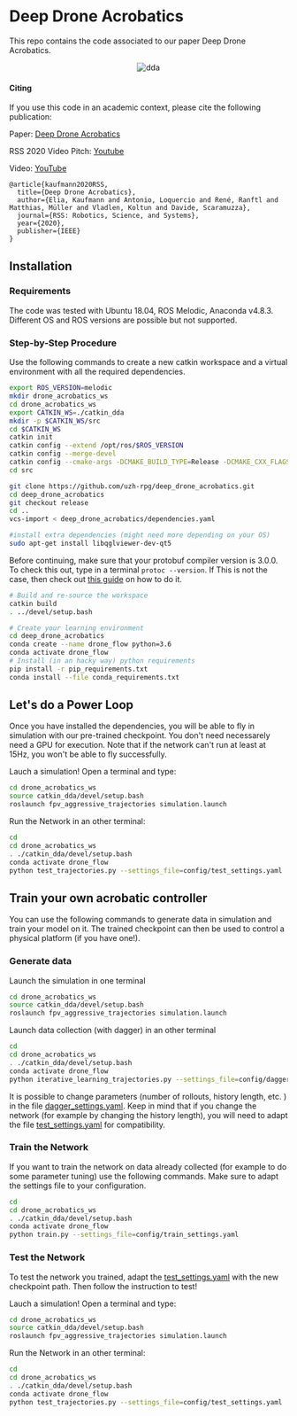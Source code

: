 # Deep Drone Acrobatics

This repo contains the code associated to our paper Deep Drone Acrobatics. 

<p align="center">
  <img src="./img/fma_powerloop.gif" alt="dda">
</p>


#### Citing

If you use this code in an academic context, please cite the following publication:

Paper: [Deep Drone Acrobatics](http://rpg.ifi.uzh.ch/docs/RSS20_Kaufmann.pdf)

RSS 2020 Video Pitch: [Youtube](https://youtu.be/r4zzdFw87CY)

Video: [YouTube](https://youtu.be/2N_wKXQ6MXA)

```
@article{kaufmann2020RSS,
  title={Deep Drone Acrobatics},
  author={Elia, Kaufmann and Antonio, Loquercio and René, Ranftl and Matthias, Müller and Vladlen, Koltun and Davide, Scaramuzza},
  journal={RSS: Robotics, Science, and Systems},
  year={2020},
  publisher={IEEE}
}
```

## Installation

### Requirements

The code was tested with Ubuntu 18.04, ROS Melodic, Anaconda v4.8.3.
Different OS and ROS versions are possible but not supported.


### Step-by-Step Procedure

Use the following commands to create a new catkin workspace and a virtual environment with all the required dependencies.

```bash
export ROS_VERSION=melodic
mkdir drone_acrobatics_ws
cd drone_acrobatics_ws
export CATKIN_WS=./catkin_dda
mkdir -p $CATKIN_WS/src
cd $CATKIN_WS
catkin init
catkin config --extend /opt/ros/$ROS_VERSION
catkin config --merge-devel
catkin config --cmake-args -DCMAKE_BUILD_TYPE=Release -DCMAKE_CXX_FLAGS=-fdiagnostics-color
cd src

git clone https://github.com/uzh-rpg/deep_drone_acrobatics.git
cd deep_drone_acrobatics
git checkout release
cd ..
vcs-import < deep_drone_acrobatics/dependencies.yaml

#install extra dependencies (might need more depending on your OS)
sudo apt-get install libqglviewer-dev-qt5
```

Before continuing, make sure that your protobuf compiler version is 3.0.0.
To check this out, type in a terminal ``protoc --version``.
If This is not the case, then check out [this guide](https://github.com/linux-on-ibm-z/docs/wiki/Building-ProtoBuf-3.0.0) on how to do it.



```bash
# Build and re-source the workspace
catkin build
. ../devel/setup.bash

# Create your learning environment
cd deep_drone_acrobatics
conda create --name drone_flow python=3.6
conda activate drone_flow
# Install (in an hacky way) python requirements
pip install -r pip_requirements.txt
conda install --file conda_requirements.txt

```


## Let's do a Power Loop

Once you have installed the dependencies, you will be able to fly in simulation with our pre-trained checkpoint. You don't need necessarely need a GPU for execution. Note that if the network can't run at least at 15Hz, you won't be able to fly successfully.

Lauch a simulation! Open a terminal and type:
```bash
cd drone_acrobatics_ws
source catkin_dda/devel/setup.bash
roslaunch fpv_aggressive_trajectories simulation.launch
```

Run the Network in an other terminal:
```bash
cd
cd drone_acrobatics_ws
. ./catkin_dda/devel/setup.bash
conda activate drone_flow
python test_trajectories.py --settings_file=config/test_settings.yaml

```

## Train your own acrobatic controller

You can use the following commands to generate data in simulation and train your model on it. The trained checkpoint can then be used to control a physical platform (if you have one!).

### Generate data

Launch the simulation in one terminal
```bash
cd drone_acrobatics_ws
source catkin_dda/devel/setup.bash
roslaunch fpv_aggressive_trajectories simulation.launch
```

Launch data collection (with dagger) in an other terminal
```bash
cd
cd drone_acrobatics_ws
. ./catkin_dda/devel/setup.bash
conda activate drone_flow
python iterative_learning_trajectories.py --settings_file=config/dagger_settings.yaml
```

It is possible to change parameters (number of rollouts, history length, etc. ) in the file [dagger\_settings.yaml](./controller_learning/config/dagger_settings.yaml). Keep in mind that if you change the network (for example by changing the history length), you will need to adapt the file [test_settings.yaml](./controller_learning/config/test_settings.yaml) for compatibility.


### Train the Network

If you want to train the network on data already collected (for example to do some parameter tuning) use the following commands.
Make sure to adapt the settings file to your configuration.

```bash
cd
cd drone_acrobatics_ws
. ./catkin_dda/devel/setup.bash
conda activate drone_flow
python train.py --settings_file=config/train_settings.yaml
```

### Test the Network

To test the network you trained, adapt the [test_settings.yaml](./controller_learning/config/test_settings.yaml) with the new checkpoint path. Then follow the instruction to test!

Lauch a simulation! Open a terminal and type:
```bash
cd drone_acrobatics_ws
source catkin_dda/devel/setup.bash
roslaunch fpv_aggressive_trajectories simulation.launch
```

Run the Network in an other terminal:
```bash
cd
cd drone_acrobatics_ws
. ./catkin_dda/devel/setup.bash
conda activate drone_flow
python test_trajectories.py --settings_file=config/test_settings.yaml

```
